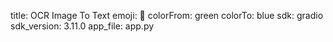 title: OCR Image To Text
emoji: 📸
colorFrom: green
colorTo: blue
sdk: gradio
sdk_version: 3.11.0
app_file: app.py


